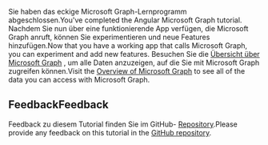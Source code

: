 <!-- markdownlint-disable MD002 MD041 -->

<span data-ttu-id="55018-101">Sie haben das eckige Microsoft Graph-Lernprogramm abgeschlossen.</span><span class="sxs-lookup"><span data-stu-id="55018-101">You've completed the Angular Microsoft Graph tutorial.</span></span> <span data-ttu-id="55018-102">Nachdem Sie nun über eine funktionierende App verfügen, die Microsoft Graph anruft, können Sie experimentieren und neue Features hinzufügen.</span><span class="sxs-lookup"><span data-stu-id="55018-102">Now that you have a working app that calls Microsoft Graph, you can experiment and add new features.</span></span> <span data-ttu-id="55018-103">Besuchen Sie die [Übersicht über Microsoft Graph](/graph/overview) , um alle Daten anzuzeigen, auf die Sie mit Microsoft Graph zugreifen können.</span><span class="sxs-lookup"><span data-stu-id="55018-103">Visit the [Overview of Microsoft Graph](/graph/overview) to see all of the data you can access with Microsoft Graph.</span></span>

## <a name="feedback"></a><span data-ttu-id="55018-104">Feedback</span><span class="sxs-lookup"><span data-stu-id="55018-104">Feedback</span></span>

<span data-ttu-id="55018-105">Feedback zu diesem Tutorial finden Sie im GitHub- [Repository](https://github.com/microsoftgraph/msgraph-training-angularspa).</span><span class="sxs-lookup"><span data-stu-id="55018-105">Please provide any feedback on this tutorial in the [GitHub repository](https://github.com/microsoftgraph/msgraph-training-angularspa).</span></span>